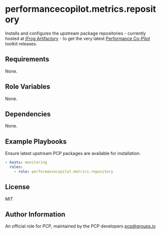 # performancecopilot.metrics.repository

Installs and configures the upstream package repositories - currently hosted at [jFrog Artifactory](https://performancecopilot.jfrog.io/ui/builds) - to get the very latest [Performance Co-Pilot](https://pcp.io/) toolkit releases.

## Requirements

None.

## Role Variables

None.

## Dependencies

None.

## Example Playbooks

Ensure latest upstream PCP packages are available for installation.

```yaml
- hosts: monitoring
  roles:
    - role: performancecopilot.metrics.repository
```

## License

MIT

## Author Information

An official role for PCP, maintained by the PCP developers <pcp@groups.io>
